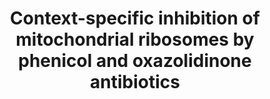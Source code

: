 ---
title: "Context-specific inhibition of mitochondrial ribosomes by phenicol and oxazolidinone antibiotics"
authors: "Bibel B, **Raskar T**, Couvillion M, Lee M, Kleinman JI, Takeuchi-Tomita N, Churchman LS, **Fraser JS**, Galonic Fujimori D"
pub_date: "2024-01-24" #Date of publication. Change from Biorxiv date to Journal date once accepted
image: "/static/img/pub/2024_bibel.png"
pmid: "39907106"
pmcid: 
biorxiv_version: "2024.08.21.609012v1"
pdf: "http://cdn.fraserlab.com/publications/2024_bibel.pdf"
paired_maps_and_models:
- pdb: '9CN3'
  emdb: '45757'
links:
- name: Churchman lab @ HMS
  url: https://churchman.med.harvard.edu/
- name: Fujimori lab @ UC San Francisco
  url: https://fujimorilab.ucsf.edu
- name: "Celebratory Tweetstorm/Xstorm? by Brianna Bibel"
  url: https://x.com/biochem_bri/status/1826727692861051304?s=46&t=vURdPMsf4ZA3xr27p7hPuw
---